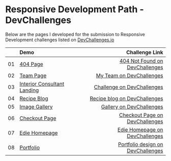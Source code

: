 # Responsive Development Path - DevChallenges

Below are the pages I developed for the submission to Responsive Development challenges listed on  [DevChallenges.io](https://devchallenges.io/paths/responsiveWebPaths)

|  | Demo | Challenge Link |
|:---:|:---|---:|
| 01 | [404 Page](https://mukeshgurpude.github.io/Responsive-DevChallenges/404-page/) | [404 Not Found on DevChallenges](https://devchallenges.io/challenges/wBunSb7FPrIepJZAg0sY) |
| 02 | [Team Page](https://mukeshgurpude.github.io/Responsive-DevChallenges/team/) | [My Team on DevChallenges](https://devchallenges.io/challenges/hhmesazsqgKXrTkYkt0U) |
| 03 | [Interior Consultant Landing](https://mukeshgurpude.github.io/Responsive-DevChallenges/interior-consultant/) | [Challenge on DevChallenges](https://devchallenges.io/challenges/Jymh2b2FyebRTUljkNcb) |
| 04 | [Recipe Blog](https://mukeshgurpude.github.io/Responsive-DevChallenges/recipe-blog/) | [Recipe blog on DevChallenges](https://devchallenges.io/challenges/OEKdUZ6xs0h99C38XVht) |
| 05 | [Image Gallery](https://mukeshgurpude.github.io/Responsive-DevChallenges/gallery/) | [Gallery on DevChallenges](https://devchallenges.io/challenges/gcbWLxG6wdennelX7b8I) |
| 06 | [Checkout Page](https://mukeshgurpude.github.io/Responsive-DevChallenges/checkout/) | [Checkout Page on DevChallenges](https://devchallenges.io/challenges/0J1NxxGhOUYVqihwegfO) |
| 07 | [Edie Homepage](https://mukeshgurpude.github.io/Responsive-DevChallenges/edie/) | [Edie Homepage on DevChallenges](https://devchallenges.io/challenges/xobQBuf8zWWmiYMIAZe0) |
| 08 | [Portfolio](https://mukeshgurpude.github.io/Responsive-DevChallenges/portfolio/) | [Portfolio design on DevChallenges](https://devchallenges.io/challenges/5ZnOYsSXM24JWnCsNFlt) |
